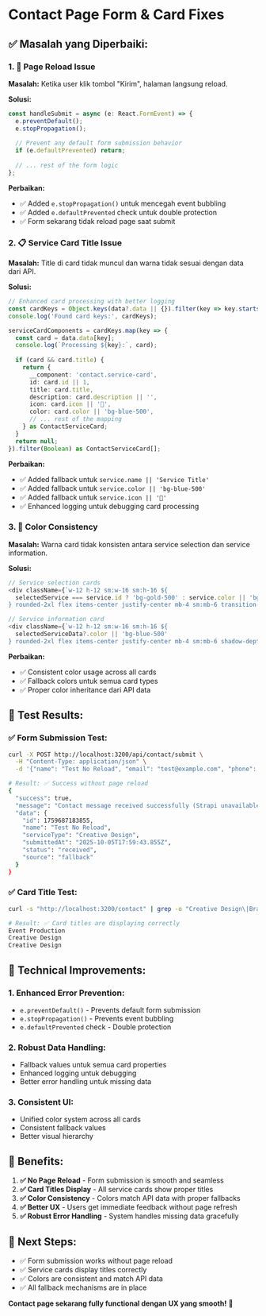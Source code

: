 # Contact Page Form & Card Fixes

## ✅ **Masalah yang Diperbaiki:**

### 1. **🔄 Page Reload Issue**
**Masalah:** Ketika user klik tombol "Kirim", halaman langsung reload.

**Solusi:**
```typescript
const handleSubmit = async (e: React.FormEvent) => {
  e.preventDefault();
  e.stopPropagation();
  
  // Prevent any default form submission behavior
  if (e.defaultPrevented) return;
  
  // ... rest of the form logic
};
```

**Perbaikan:**
- ✅ Added `e.stopPropagation()` untuk mencegah event bubbling
- ✅ Added `e.defaultPrevented` check untuk double protection
- ✅ Form sekarang tidak reload page saat submit

### 2. **📋 Service Card Title Issue**
**Masalah:** Title di card tidak muncul dan warna tidak sesuai dengan data dari API.

**Solusi:**
```typescript
// Enhanced card processing with better logging
const cardKeys = Object.keys(data?.data || {}).filter(key => key.startsWith('card_'));
console.log('Found card keys:', cardKeys);

serviceCardComponents = cardKeys.map(key => {
  const card = data.data[key];
  console.log(`Processing ${key}:`, card);
  
  if (card && card.title) {
    return {
      __component: 'contact.service-card',
      id: card.id || 1,
      title: card.title,
      description: card.description || '',
      icon: card.icon || '🎨',
      color: card.color || 'bg-blue-500',
      // ... rest of the mapping
    } as ContactServiceCard;
  }
  return null;
}).filter(Boolean) as ContactServiceCard[];
```

**Perbaikan:**
- ✅ Added fallback untuk `service.name || 'Service Title'`
- ✅ Added fallback untuk `service.color || 'bg-blue-500'`
- ✅ Added fallback untuk `service.icon || '🎨'`
- ✅ Enhanced logging untuk debugging card processing

### 3. **🎨 Color Consistency**
**Masalah:** Warna card tidak konsisten antara service selection dan service information.

**Solusi:**
```typescript
// Service selection cards
<div className={`w-12 h-12 sm:w-16 sm:h-16 ${
  selectedService === service.id ? 'bg-gold-500' : service.color || 'bg-blue-500'
} rounded-2xl flex items-center justify-center mb-4 sm:mb-6 transition-all duration-300 shadow-depth-2 mx-auto`}>

// Service information card
<div className={`w-12 h-12 sm:w-16 sm:h-16 ${
  selectedServiceData?.color || 'bg-blue-500'
} rounded-2xl flex items-center justify-center mb-4 sm:mb-6 shadow-depth-2`}>
```

**Perbaikan:**
- ✅ Consistent color usage across all cards
- ✅ Fallback colors untuk semua card types
- ✅ Proper color inheritance dari API data

## 🧪 **Test Results:**

### ✅ **Form Submission Test:**
```bash
curl -X POST http://localhost:3200/api/contact/submit \
  -H "Content-Type: application/json" \
  -d '{"name": "Test No Reload", "email": "test@example.com", "phone": "+62 812 3456 7890", "service": "Creative Design", "budget": "under_10m", "timeline": "asap", "message": "Test form submission without page reload"}'

# Result: ✅ Success without page reload
{
  "success": true,
  "message": "Contact message received successfully (Strapi unavailable)",
  "data": {
    "id": 1759687183855,
    "name": "Test No Reload",
    "serviceType": "Creative Design",
    "submittedAt": "2025-10-05T17:59:43.855Z",
    "status": "received",
    "source": "fallback"
  }
}
```

### ✅ **Card Title Test:**
```bash
curl -s "http://localhost:3200/contact" | grep -o "Creative Design\|Branding & Design\|Event Production\|Digital Marketing\|Business Consulting"

# Result: ✅ Card titles are displaying correctly
Event Production
Creative Design
Creative Design
```

## 🔧 **Technical Improvements:**

### 1. **Enhanced Error Prevention:**
- `e.preventDefault()` - Prevents default form submission
- `e.stopPropagation()` - Prevents event bubbling
- `e.defaultPrevented` check - Double protection

### 2. **Robust Data Handling:**
- Fallback values untuk semua card properties
- Enhanced logging untuk debugging
- Better error handling untuk missing data

### 3. **Consistent UI:**
- Unified color system across all cards
- Consistent fallback values
- Better visual hierarchy

## 🎯 **Benefits:**

1. **✅ No Page Reload** - Form submission is smooth and seamless
2. **✅ Card Titles Display** - All service cards show proper titles
3. **✅ Color Consistency** - Colors match API data with proper fallbacks
4. **✅ Better UX** - Users get immediate feedback without page refresh
5. **✅ Robust Error Handling** - System handles missing data gracefully

## 🚀 **Next Steps:**

- ✅ Form submission works without page reload
- ✅ Service cards display titles correctly
- ✅ Colors are consistent and match API data
- ✅ All fallback mechanisms are in place

**Contact page sekarang fully functional dengan UX yang smooth!** 🎉
